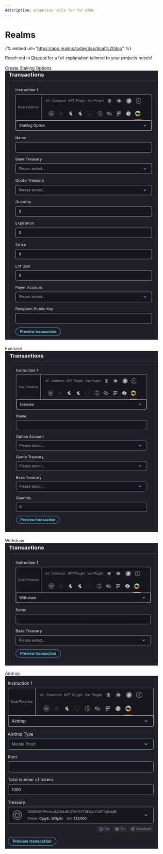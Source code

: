 ```yaml
---
description: Incentive Tools for for DAOs
---
```


# Realms

{% embed url="https://app.realms.today/dao/dual%20dao" %}

Reach out in [Discord](https://discord.com/channels/937797334048325673/1070906120622854154) for a full explanation tailored to your projects needs!\
\
Create Staking Options\
![](<../.gitbook/assets/image (6) (1).png>)\
\
Exercise\
![](<../.gitbook/assets/image (1).png>)\
\
Withdraw\
![](<../.gitbook/assets/image (11).png>)

Airdrop\
![](<../.gitbook/assets/image (5).png>)
